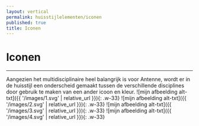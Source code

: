 ```yaml
---
layout: vertical
permalink: huisstijlelementen/iconen
published: true
title: Iconen
---
```


# Iconen
***
Aangezien het multidisciplinaire heel balangrijk is voor Antenne, wordt er in de huisstijl een onderscheid gemaakt tussen de verschillende disciplines door gebruik te maken van een ander icoon en kleur.
![mijn afbeelding alt-txt]({{ '/images/1.svg' | relative_url }}){: .w-33}
![mijn afbeelding alt-txt]({{ '/images/2.svg' | relative_url }}){: .w-33} 
![mijn afbeelding alt-txt]({{ '/images/3.svg' | relative_url }}){: .w-33}
![mijn afbeelding alt-txt]({{ '/images/4.svg' | relative_url }}){: .w-33}